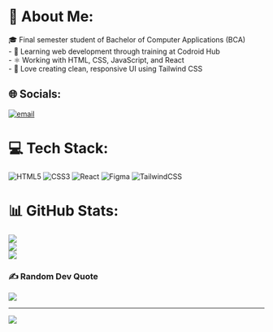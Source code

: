 # 💫 About Me:
🎓 Final semester student of Bachelor of Computer Applications (BCA)<br>- 🌱 Learning web development through training at Codroid Hub<br>- ⚛️ Working with HTML, CSS, JavaScript, and React<br>- 🎨 Love creating clean, responsive UI using Tailwind CSS<br>


## 🌐 Socials:
[![email](https://img.shields.io/badge/Email-D14836?logo=gmail&logoColor=white)](mailto:namdevabhi025@gmail.com) 

# 💻 Tech Stack:
![HTML5](https://img.shields.io/badge/html5-%23E34F26.svg?style=for-the-badge&logo=html5&logoColor=white) ![CSS3](https://img.shields.io/badge/css3-%231572B6.svg?style=for-the-badge&logo=css3&logoColor=white) ![React](https://img.shields.io/badge/react-%2320232a.svg?style=for-the-badge&logo=react&logoColor=%2361DAFB) ![Figma](https://img.shields.io/badge/figma-%23F24E1E.svg?style=for-the-badge&logo=figma&logoColor=white) ![TailwindCSS](https://img.shields.io/badge/tailwindcss-%2338B2AC.svg?style=for-the-badge&logo=tailwind-css&logoColor=white)
# 📊 GitHub Stats:
![](https://github-readme-stats.vercel.app/api?username=AbhiNamdev025&theme=dark&hide_border=true&include_all_commits=false&count_private=false)<br/>
![](https://nirzak-streak-stats.vercel.app/?user=AbhiNamdev025&theme=dark&hide_border=true)<br/>
![](https://github-readme-stats.vercel.app/api/top-langs/?username=AbhiNamdev025&theme=dark&hide_border=true&include_all_commits=false&count_private=false&layout=compact)

### ✍️ Random Dev Quote
![](https://quotes-github-readme.vercel.app/api?type=horizontal&theme=radical)

---
[![](https://visitcount.itsvg.in/api?id=AbhiNamdev025&icon=1&color=0)](https://visitcount.itsvg.in)

<!-- create via ( https://gprm.itsvg.in ) -->
